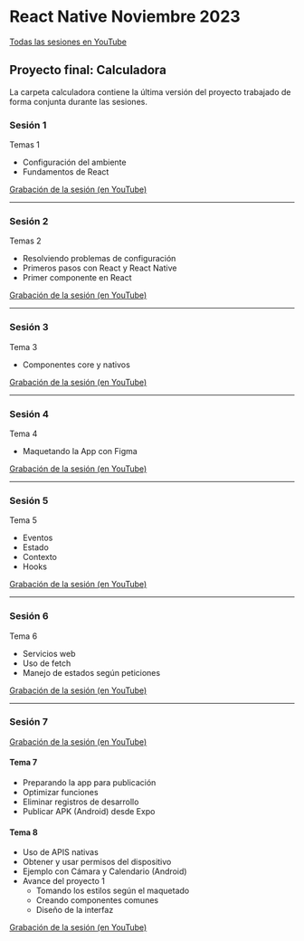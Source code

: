 # React Native Noviembre 2023

[Todas las sesiones en YouTube](https://youtube.com/playlist?list=PLXDgesVAFKPYQVQ2taOQ2PjLQw3u5vzYw)

## Proyecto final: Calculadora

La carpeta calculadora contiene la última versión del proyecto trabajado de forma conjunta durante las sesiones.


### Sesión 1

Temas 1

- Configuración del ambiente
- Fundamentos de React

[Grabación de la sesión (en YouTube)](https://youtu.be/Qs0hp3-HNNQ)

___

### Sesión 2

Temas 2

- Resolviendo problemas de configuración
- Primeros pasos con React y React Native
- Primer componente en React

[Grabación de la sesión (en YouTube)](https://youtu.be/QNDHLTgBLlg)

___

### Sesión 3

Tema 3

- Componentes core y nativos

[Grabación de la sesión (en YouTube)](https://youtu.be/7S3hGRiFq-w)

___

### Sesión 4

Tema 4

- Maquetando la App con Figma

[Grabación de la sesión (en YouTube)](https://youtu.be/rew9FidBwj4)

___

### Sesión 5

Tema 5

- Eventos
- Estado
- Contexto
- Hooks

[Grabación de la sesión (en YouTube)](https://youtu.be/L12DlTZil-A)

___

### Sesión 6

Tema 6

- Servicios web
- Uso de fetch
- Manejo de estados según peticiones

[Grabación de la sesión (en YouTube)](https://youtu.be/8cpfM5J7PmA)

___

### Sesión 7

[Grabación de la sesión (en YouTube)](https://youtu.be/7yc_TkWFCS0)

#### Tema 7

- Preparando la app para publicación
- Optimizar funciones
- Eliminar registros de desarrollo
- Publicar APK (Android) desde Expo

#### Tema 8

- Uso de APIS nativas
- Obtener y usar permisos del dispositivo
- Ejemplo con Cámara y Calendario (Android)
- Avance del proyecto 1
    - Tomando los estilos según el maquetado
    - Creando componentes comunes
    - Diseño de la interfaz

[Grabación de la sesión (en YouTube)](https://youtu.be/7yc_TkWFCS0)
